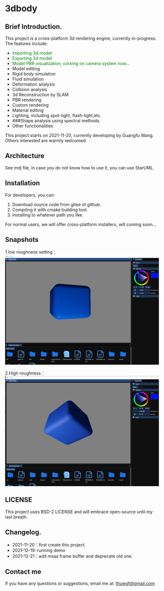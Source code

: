 # 3dbody

## Brief Introduction.

This project is a cross-platform 3d rendering engine, currently in-progress. The features include:

+ <font color=green>Importing 3d model</font>
+ <font color=green>Exporting 3d model</font>
+ <font color=green>Model PBR visualization, corking on camera system now...</font>
+ Model editing
+ Rigid body simulation
+ Fluid simulation
+ Deformation analysis
+ Collision analysis
+ 3d Reconstruction by SLAM
+ PBR rendering
+ Custom rendering
+ Material editing
+ Lighting, including spot-light, flash-light,etc.
+ ###Shape analysis using spectral methods.
+ Other functionalities

This project starts on 2021-11-20, currently developing by Guangfu Wang. Others interested are warmly welcomed.

## Architecture

See mdj file, in case you do not know how to use it, you can use StarUML.

## Installation

For developers, you can:

1. Download source code from gitee ot github.
2. Compiling it with cmake building tool.
3. Installing to whatever path you like.

For normal users, we will offer cross-platform installers, will coming soon...

## Snapshots
1.low roughness setting：
![](./resources/others/Snipaste_2021-12-18_19-36-15.png)

2.High roughness：
![](./resources/others/Snipaste_2021-12-18_19-35-19.png)

## LICENSE

This project uses BSD-2 LICENSE and will embrace open-source until my last breath.

## Changelog.

+ 2021-11-20：first create this project.
+ 2021-12-19: running demo
+ 2021-12-21：add msaa frame buffer and deprecate old one.

## Contact me

If you have any questions or suggestions, email me at: thuwgf@gmail.com

